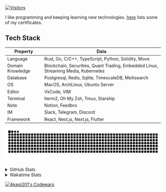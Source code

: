<!-- markdownlint-disable MD041 MD010 MD033 -->
[![Visitors](https://api.visitorbadge.io/api/daily?path=Akagi201%2FAkagi201&label=Visitors%20Today&countColor=%2337d67a)](https://visitorbadge.io/status?path=Akagi201%2FAkagi201)

I like programming and keeping learning new technologies. [here](https://github.com/Akagi201/blockchain) lists some of my certificates.

## Tech Stack

| Property         	| Data                                                                               	|
|------------------	|------------------------------------------------------------------------------------	|
| Language         	| Rust, Go, C/C++, TypeScript, Python, Solidity, Move                                 |
| Domain Knowledge 	| Blockchain, Securities, Quant Trading, Embedded Linux, Streaming Media, Kubernetes 	|
| Database         	| Postgresql, Redis, Sqlite, TimescaleDB, Meilisearch                                 |
| OS               	| MacOS, ArchLinux, Ubuntu Server                                                     |
| Editor           	| VsCode, VIM                                                                        	|
| Terminal          | Iterm2, Oh My Zsh, Tmux, Starship                                                   |
| Note             	| Notion, Feedbro                                                                    	|
| IM               	| Slack, Telegram, Discord                                                            |
| Framework         | React, Nest.js, Next.js, Flutter                                                   	|

[![github contribution grid snake animation](https://raw.githubusercontent.com/Akagi201/Akagi201/output/github-contribution-grid-snake.svg#gh-light-mode-only)](https://github.com/Akagi201)

<details>
<summary>GitHub Stats</summary>
  <a href="https://github.com/Akagi201"><img alt="Profile Detail" src="https://raw.githubusercontent.com/Akagi201/Akagi201/master/profile-summary-card-output/dracula/0-profile-details.svg" /></a>
  <a href="https://github.com/Akagi201"><img alt="Github Stats" src="https://raw.githubusercontent.com/Akagi201/Akagi201/master/profile-summary-card-output/dracula/3-stats.svg" /></a>
  <a href="https://github.com/Akagi201"><img alt="Lang By Commits" src="https://raw.githubusercontent.com/Akagi201/Akagi201/master/profile-summary-card-output/dracula/2-most-commit-language.svg" /></a>
</details>

<details>
<summary>Wakatime Stats</summary>
<br>

<!--START_SECTION:waka-->

```txt
From: 29 October 2023 - To: 05 November 2023

Total Time: 38 hrs 48 mins

Other              27 hrs 9 mins   █████████████████▒░░░░░░░   69.97 %
Python             7 hrs 33 mins   █████░░░░░░░░░░░░░░░░░░░░   19.47 %
sh                 2 hrs 24 mins   █▓░░░░░░░░░░░░░░░░░░░░░░░   06.21 %
Rust               1 hr 18 mins    █░░░░░░░░░░░░░░░░░░░░░░░░   03.37 %
TOML               13 mins         ░░░░░░░░░░░░░░░░░░░░░░░░░   00.60 %
YAML               3 mins          ░░░░░░░░░░░░░░░░░░░░░░░░░   00.13 %
Markdown           1 min           ░░░░░░░░░░░░░░░░░░░░░░░░░   00.07 %
Protocol Buffer    1 min           ░░░░░░░░░░░░░░░░░░░░░░░░░   00.07 %
INI                0 secs          ░░░░░░░░░░░░░░░░░░░░░░░░░   00.04 %
CSV                0 secs          ░░░░░░░░░░░░░░░░░░░░░░░░░   00.04 %
```

<!--END_SECTION:waka-->

</details>

<a href="https://www.codewars.com/users/Akagi201"><img alt="Akagi201's Codewars" src="https://www.codewars.com/users/Akagi201/badges/small"></a>
